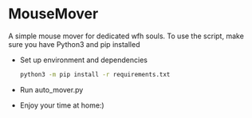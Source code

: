 # MouseMover
A simple mouse mover for dedicated wfh souls. 
To use the script, make sure you have Python3 and pip installed

- Set up environment and dependencies
  ```bash
  python3 -m pip install -r requirements.txt
  ```

- Run auto_mover.py
- Enjoy your time at home:)

